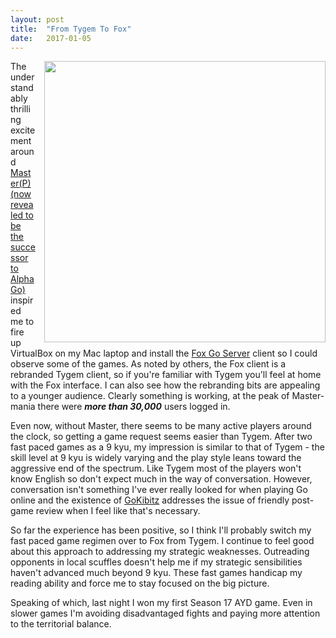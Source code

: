 ```yaml
---
layout: post
title:  "From Tygem To Fox"
date:   2017-01-05
---
```


<image width="450" style="float: right; margin-left: 1em; margin-bottom: 0.5em;"
src="http://swannodette.github.io/baduk/assets/images/foxwq.jpg"></image>

The understandably thrilling excitement around
[Master(P) (now revealed to be the successor to AlphaGo)](https://twitter.com/demishassabis/status/816660463282954240)
inspired me to fire up VirtualBox on my Mac laptop and install the
[Fox Go Server](http://weiqi.qq.com) client so I could observe some of
the games. As noted by others, the Fox client is a rebranded Tygem
client, so if you're familiar with Tygem you'll feel at home with the
Fox interface. I can also see how the rebranding bits are appealing to
a younger audience. Clearly something is working, at the peak of
Master-mania there were ***more than 30,000*** users logged in.

Even now, without Master, there seems to be many active players around
the clock, so getting a game request seems easier than Tygem. After
two fast paced games as a 9 kyu, my impression is similar to that of
Tygem - the skill level at 9 kyu is widely varying and the play style
leans toward the aggressive end of the spectrum. Like Tygem most of
the players won't know English so don't expect much in the way of
conversation. However, conversation isn't something I've ever really
looked for when playing Go online and the existence of
[GoKibitz](http://gokibitz.com) addresses the issue of friendly
post-game review when I feel like that's necessary.

So far the experience has been positive, so I think I'll probably
switch my fast paced game regimen over to Fox from Tygem. I continue
to feel good about this approach to addressing my strategic
weaknesses. Outreading opponents in local scuffles doesn't help me if
my strategic sensibilities haven't advanced much beyond 9 kyu. These
fast games handicap my reading ability and force me to stay focused on
the big picture.

Speaking of which, last night I won my first Season 17 AYD game. Even
in slower games I'm avoiding disadvantaged fights and paying more
attention to the territorial balance.

